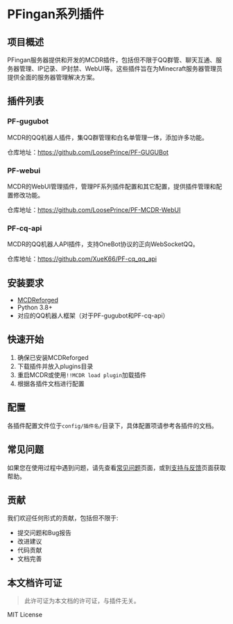 # PFingan系列插件

## 项目概述

PFingan服务器提供和开发的MCDR插件，包括但不限于QQ群管、聊天互通、服务器管理、IP记录、IP封禁、WebUI等。这些插件旨在为Minecraft服务器管理员提供全面的服务器管理解决方案。

## 插件列表

### PF-gugubot

MCDR的QQ机器人插件，集QQ群管理和白名单管理一体，添加许多功能。

仓库地址：https://github.com/LoosePrince/PF-GUGUBot

### PF-webui

MCDR的WebUI管理插件，管理PF系列插件配置和其它配置，提供插件管理和配置修改功能。

仓库地址：https://github.com/LoosePrince/PF-MCDR-WebUI


### PF-cq-api

MCDR的QQ机器人API插件，支持OneBot协议的正向WebSocketQQ。

仓库地址：https://github.com/XueK66/PF-cq_qq_api


## 安装要求

- [MCDReforged](https://github.com/Fallen-Breath/MCDReforged)
- Python 3.8+
- 对应的QQ机器人框架（对于PF-gugubot和PF-cq-api）

## 快速开始

1. 确保已安装MCDReforged
2. 下载插件并放入plugins目录
3. 重启MCDR或使用`!!MCDR load plugin`加载插件
4. 根据各插件文档进行配置

## 配置

各插件配置文件位于`config/插件名/`目录下，具体配置项请参考各插件的文档。

## 常见问题

如果您在使用过程中遇到问题，请先查看[常见问题](main.html?root=常见问题)页面，或到[支持与反馈](main.html?root=支持与反馈)页面获取帮助。

## 贡献

我们欢迎任何形式的贡献，包括但不限于:

- 提交问题和Bug报告
- 改进建议
- 代码贡献
- 文档完善

## 本文档许可证

> 此许可证为本文档的许可证，与插件无关。

MIT License